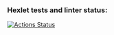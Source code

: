### Hexlet tests and linter status:
[![Actions Status](https://github.com/Bulgakoffka/python-project-49/actions/workflows/hexlet-check.yml/badge.svg)](https://github.com/Bulgakoffka/python-project-49/actions)